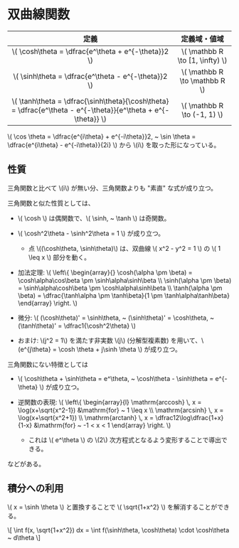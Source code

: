 # 双曲線関数

|定義|定義域・値域|
|:-:|:-:|
|\\( \cosh\theta = \dfrac{e^\theta + e^{-\theta}}2 \\)|\\( \mathbb R \to [1, \infty) \\)|
|\\( \sinh\theta = \dfrac{e^\theta - e^{-\theta}}2 \\)|\\( \mathbb R \to \mathbb R \\)|
|\\( \tanh\theta = \dfrac{\sinh\theta}{\cosh\theta} = \dfrac{e^\theta - e^{-\theta}}{e^\theta + e^{-\theta}} \\)|\\( \mathbb R \to (-1, 1) \\)|

\\( \cos \theta = \dfrac{e^{i\theta} + e^{-i\theta}}2, ~ \sin \theta = \dfrac{e^{i\theta} - e^{-i\theta}}{2i} \\) から \\(i\\) を取った形になっている。

## 性質

三角関数と比べて \\(i\\) が無い分、三角関数よりも "素直" な式が成り立つ。

三角関数と似た性質としては、

+ \\( \cosh \\) は偶関数で、\\( \sinh, ~ \tanh \\) は奇関数。

+ \\( \cosh^2\theta - \sinh^2\theta = 1 \\) が成り立つ。
    - 点 \\((\cosh\theta, \sinh\theta)\\) は、双曲線 \\( x^2 - y^2 = 1 \\) の \\( 1 \leq x \\) 部分を動く。

+ 加法定理: \\( \left\\{ \begin{array}{} \cosh(\alpha \pm \beta) = \cosh\alpha\cos\beta \pm \sinh\alpha\sinh\beta \\\\ \sinh(\alpha \pm \beta) = \sinh\alpha\cosh\beta \pm \cosh\alpha\sinh\beta \\\\ \tanh(\alpha \pm \beta) = \dfrac{\tanh\alpha \pm \tanh\beta}{1 \pm \tanh\alpha\tanh\beta} \end{array} \right. \\)

+ 微分: \\( (\cosh\theta)' = \sinh\theta, ~ (\sinh\theta)' = \cosh\theta, ~ (\tanh\theta)' = \dfrac1{\cosh^2\theta} \\)

+ おまけ: \\(j^2 = 1\\) を満たす非実数 \\(j\\) (分解型複素数) を用いて、\\(e^{j\theta} = \cosh \theta + j\sinh \theta \\) が成り立つ。

三角関数にない特徴としては

+ \\( \cosh\theta + \sinh\theta = e^\theta, ~ \cosh\theta - \sinh\theta = e^{-\theta} \\) が成り立つ。

+ 逆関数の表現: \\(
    \left\\{ \begin{array}{l}
        \mathrm{arccosh} \\, x = \log(x+\sqrt{x^2-1}) &\mathrm{for} ~ 1 \leq x \\\\
        \mathrm{arcsinh} \\, x = \log(x+\sqrt{x^2+1}) \\\\
        \mathrm{arctanh} \\, x = \dfrac12\log\dfrac{1+x}{1-x} &\mathrm{for} ~ -1 < x < 1
    \end{array} \right. 
\\)
    - これは \\( e^\theta \\) の \\(2\\) 次方程式となるよう変形することで導出できる。

などがある。



## 積分への利用

\\( x = \sinh \theta \\) と置換することで \\( \sqrt{1+x^2} \\) を解消することができる。

\\[
    \int f(x, \sqrt{1+x^2}) dx = \int f(\sinh\theta, \cosh\theta) \cdot \cosh\theta ~ d\theta
\\]
